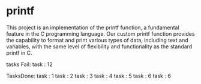 # printf
This project is an implementation of the printf function, a fundamental feature in the C programming language. Our custom printf function provides the capability to format and print various types of data, including text and variables, with the same level of flexibility and functionality as the standard printf in C.

tasks Fail:
task : 12

TasksDone:
task : 1
task : 2
task : 3
task : 4
task : 5
task : 6
task : 6





